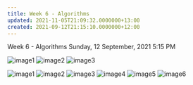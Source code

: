 ```yaml
---
title: Week 6 - Algorithms
updated: 2021-11-05T21:09:32.0000000+13:00
created: 2021-09-12T21:15:10.0000000+12:00
---
```


Week 6 - Algorithms
Sunday, 12 September, 2021
5:15 PM

![image1](../../../../resources/a7e16b97abd14791a8fa043fc8b750bc.png)
![image2](../../../../resources/122e688c4d38400fa0262ba3b08a5c01.png)
![image3](../../../../resources/041f44b035604441913843819054c734.png)

![image1](../../../../resources/a7e16b97abd14791a8fa043fc8b750bc.png)
![image2](../../../../resources/122e688c4d38400fa0262ba3b08a5c01.png)
![image3](../../../../resources/041f44b035604441913843819054c734.png)
![image4](../../../../resources/af45dca8715c4342ad422f7b99cdbad5.png)
![image5](../../../../resources/badfbffe910741898e244f4a04570d9a.png)
![image6](../../../../resources/e36b703185b348c8b06291e3deab6e13.png)
